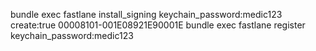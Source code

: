 bundle exec fastlane install_signing keychain_password:medic123 create:true
00008101-001E08921E90001E
bundle exec fastlane register keychain_password:medic123
